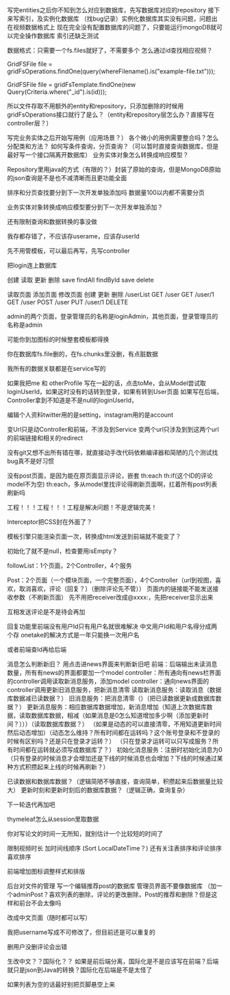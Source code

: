 写完entities之后你不知到怎么对应到数据库，先写数据库对应的repository
接下来写索引，及实例化数据库
（找bug记录）实例化数据库其实没有问题，问题出在视频数据格式上
现在完全没有配置数据库的问题了，只要能运行mongoDB就可以完全操作数据库
索引还缺乏测试

数据格式：只需要一个fs.files就好了，不需要多个
怎么通过id查找相应视频？

GridFSFile file = gridFsOperations.findOne(query(whereFilename().is("example-file.txt")));

GridFSFile file = gridFsTemplate.findOne(new Query(Criteria.where("_id").is(id)));

所以文件存取不用额外的entity和repository，只添加删除的时候用gridFsOperations接口就行了是么？（entity和repository层怎么办？直接写在controller层？）


写完业务实体之后开始写用例（应用场景？）
各个微小的用例需要整合吗？怎么分配类和方法？
如何写条件查询，分页查询？（可以暂时直接查询数据库，但是最好写一个接口隔离开数据库）
业务实体对象怎么转换成响应模型？


Repository里用java的方式（有限的？）封装了原始的查询，但是MongoDB原始的json查询是不是也不减清晰而且更功能全面

排序和分页查找要分到下一次开发单独添加吗
数据量100以内都不需要分页

业务实体对象转换成响应模型要分到下一次开发单独添加？


还有限制查询和数据转换的事没做

我存都存错了，不应该存userame，应该存userId


先不用管模板，可以最后再写，先写controller

把login连上数据库

创建 读取             更新 删除
save findAll findById save delete

读取页面        添加页面     修改页面       创建         更新          删除
/userList GET   /user GET   /user/1 GET    /user POST   /user PUT    /user/1 DELETE


admin的两个页面，登录管理员的名称是loginAdmin，其他页面，登录管理员的名称是admin


可能你到加图标的时候整套模板都得换

你在数据库fs.file删的，在fs.chunks里没删，有点脏数据


我所有的数据关联都是在service写的

如果我把me 和 otherProfile 写在一起的话，点击toMe，会从Model尝试取loginUserId，如果这时没有的话转到登录，如果有转到User页面
如果写在后端，Controller拿到不知道是不是null的loginUserId，

编辑个人资料twitter用的是setting，instagram用的是account

变Url只是动Controller和前端，不涉及到Service
变两个url只涉及到到这两个url的前端链接和相关的redirect

没有git又想不出所有错在哪，就直接动手改代码依赖编译器和简陋的几个测试找bug真不是好习惯

没有post页面，是因为能在原页面显示评论，嵌套 th:each th:if(这个ID的评论model不为空) th:each，多从model里找评论得刷新页面啊，扛着所有post列表刷新吗


工程！！！工程！！！工程是解决问题！不是逻辑完美！

Interceptor把CSS封在外面了？


模板引擎只能渲染页面一次，转换成html发送到前端就不能变了？

初始化了就不是null，检查要用isEmpty？


followList：1个页面，2个Controller，4个服务

Post：2个页面（一个模块页面，一个完整页面），4个Controller（url到视图，喜欢，取消喜欢，评论（回复？）（删除评论先不管））
页面内的链接能不能发送接收参数（不刷新页面）
先不用把receiver改成@xxxx:，先把receiver显示出来

互相发送评论是不是待会再加



回复功能里前端没有用户Id只有用户名就很难解决
中文用户Id和用户名得分成两个存
onetake的解决方式是一年只能换一次用户名

或者前端查Id再给后端

消息怎么判断新旧？
用点击进news界面来判断新旧吧
前端：后端输出未读消息数量，所有有news的界面都要加一个model
controller：所有通向有news栏界面的controller调用读取新消息服务，添加model
controller：通向news界面的controller调用更新旧消息服务，把新消息清零
读取新消息服务：读取消息（数据库数据减已读数据？）
旧消息服务：把消息清零（）（把已读数据更新成数据库数据？）
更新消息服务：相应数据库数据增加，新消息增加（知道上次数据库数据，读取数据库数据，相减（如果消息是0怎么知道增加多少啊（添加更新时间？）））（读取数据库数据？）
（如果是动态的可以直接清零，不用知道更新时间然后动态增加）（动态怎么维持？所有时间都在运转吗？这个账号登录和不登录的时候有区别吗？还是只在登录才运转？）
（只在登录才运转可以只写成服务？所有时间都在运转就必须写成数据库了？）
初始化消息服务：注册时初始化消息为0
（只有登录的时候消息才会增加还是下线的时候消息也会增加？下线的时候通过某种方式积攒起来上线的时候再刷新？）

已读数据和数据库数据？（逻辑简陋不够直接，查询简单，积攒起来后数据量比较大）
更新时刻和更新时刻后的数据库数据？（逻辑正确，查询复杂）

下一轮迭代再加吧

thymeleaf怎么从session里取数据


你对写论文的时间一无所知，就别估计一个比较短的时间了




限制视频时长
加时间线顺序
(Sort LocalDateTime？)
还有关注表排序和评论排序喜欢排序

前端增加图标调整样式和排版

后台对文件的管理
写一个编辑推荐post的数据库
管理员界面不要像数据库
（加一个adminPost？喜欢列表的删除，评论的更改删除，Post的推荐和删除？但是这样和前台不会太像吗

改成中文页面（随时都可以写）


我把username写成不可修改了，但目前还是可以重复的


删用户没删评论会出错

生改中文？？国际化？？
如果是前后端分离，国际化是不是应该写在前端？后端就只是json到Java的转换？国际化在后端是不是太怪了

如果列表为空的话最好别把页脚悬空上来